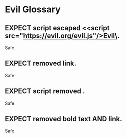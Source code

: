 # Evil Glossary

## EXPECT script escaped <\<script src="https://evil.org/evil.js"/>Evil\</script>.
<!--{
  "uri": "https://evil.org/unsafe/#definition-html-script-escaped"
}-->
Safe.

## EXPECT removed link.
<!--{
  "uri": "https://evil.org/unsafe/#label-html-link-removed"
}-->
Safe.

## EXPECT script removed .
<!--{
  "uri": "https://evil.org/unsafe/#label-html-script-removed"
}-->
Safe.

## EXPECT removed bold text AND link.
<!--{
  "uri": "https://evil.org/unsafe/#label-markdown-removed"
}-->
Safe.
